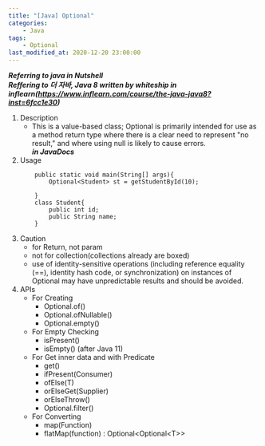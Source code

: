 ```yaml
---
title: "[Java] Optional"
categories:
    - Java
tags:
    - Optional
last_modified_at: 2020-12-20 23:00:00
---
```

***Referring to java in Nutshell***<br>
***Reffering to 더 자바, Java 8 written by whiteship in inflearn(https://www.inflearn.com/course/the-java-java8?inst=6fcc1e30)***

1. Description
    - This is a value-based class; Optional is primarily intended for use as a method return type where there is a clear need to represent "no result," and where using null is likely to cause errors.<br> ***in JavaDocs***
2. Usage
    ```
        public static void main(String[] args){
            Optional<Student> st = getStudentById(10);
    
        }
        class Student{
            public int id;
            public String name;
        }
    ```
3. Caution
    - for Return, not param 
    - not for collection(collections already are boxed)
    - use of identity-sensitive operations (including reference equality (==), identity hash code, or synchronization) on instances of Optional may have unpredictable results and should be avoided.
4. APIs
    - For Creating
        - Optional.of()
        - Optional.ofNullable()
        - Optional.empty()
    - For Empty Checking
        - isPresent()
        - isEmpty() (after Java 11)
    - For Get inner data and with Predicate
        - get()
        - ifPresent(Consumer)
        - ofElse(T)
        - orElseGet(Supplier)
        - orElseThrow()
        - Optional.filter()
    - For Converting
        - map(Function)
        - flatMap(function) : Optional<Optional\<T\>\>
